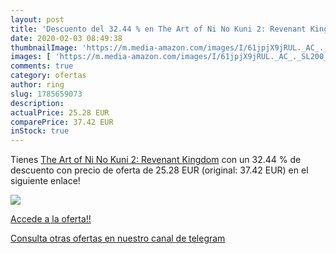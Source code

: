 ```yaml
---
layout: post
title: 'Descuento del 32.44 % en The Art of Ni No Kuni 2: Revenant Kingdo'
date: 2020-02-03 08:49:38
thumbnailImage: 'https://m.media-amazon.com/images/I/61jpjX9jRUL._AC_._SL200_.jpg'
images: [ 'https://m.media-amazon.com/images/I/61jpjX9jRUL._AC_._SL200_.jpg' ]
comments: true
category: ofertas
author: ring
slug: 1785659073
description:
actualPrice: 25.28 EUR
comparePrice: 37.42 EUR
inStock: true
---
```


Tienes [The Art of Ni No Kuni 2: Revenant Kingdom](https://www.amazon.com/dp/1785659073/?tag=redken08-20) con un 32.44 % de descuento con precio de oferta de 25.28 EUR (original: 37.42 EUR) en el siguiente enlace!

[![](https://m.media-amazon.com/images/I/61jpjX9jRUL._AC_._SL200_.jpg)](https://www.amazon.com/dp/1785659073/?tag=redken08-20)

[Accede a la oferta!!](https://www.amazon.com/dp/1785659073/?tag=redken08-20)

[Consulta otras ofertas en nuestro canal de telegram](https://t.me/s/ofertas25)
